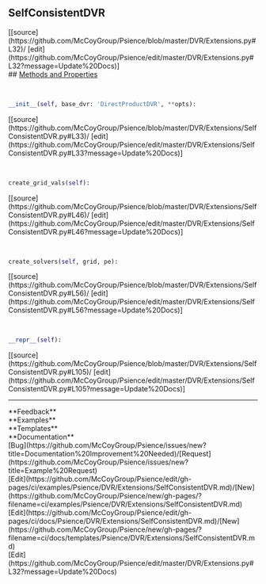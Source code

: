 ## <a id="Psience.DVR.Extensions.SelfConsistentDVR">SelfConsistentDVR</a> 

<div class="docs-source-link" markdown="1">
[[source](https://github.com/McCoyGroup/Psience/blob/master/DVR/Extensions.py#L32)/
[edit](https://github.com/McCoyGroup/Psience/edit/master/DVR/Extensions.py#L32?message=Update%20Docs)]
</div>









<div class="collapsible-section">
 <div class="collapsible-section collapsible-section-header" markdown="1">
## <a class="collapse-link" data-toggle="collapse" href="#methods" markdown="1"> Methods and Properties</a> <a class="float-right" data-toggle="collapse" href="#methods"><i class="fa fa-chevron-down"></i></a>
 </div>
 <div class="collapsible-section collapsible-section-body collapse show" id="methods" markdown="1">
 
<a id="Psience.DVR.Extensions.SelfConsistentDVR.__init__" class="docs-object-method">&nbsp;</a> 
```python
__init__(self, base_dvr: 'DirectProductDVR', **opts): 
```
<div class="docs-source-link" markdown="1">
[[source](https://github.com/McCoyGroup/Psience/blob/master/DVR/Extensions/SelfConsistentDVR.py#L33)/
[edit](https://github.com/McCoyGroup/Psience/edit/master/DVR/Extensions/SelfConsistentDVR.py#L33?message=Update%20Docs)]
</div>


<a id="Psience.DVR.Extensions.SelfConsistentDVR.create_grid_vals" class="docs-object-method">&nbsp;</a> 
```python
create_grid_vals(self): 
```
<div class="docs-source-link" markdown="1">
[[source](https://github.com/McCoyGroup/Psience/blob/master/DVR/Extensions/SelfConsistentDVR.py#L46)/
[edit](https://github.com/McCoyGroup/Psience/edit/master/DVR/Extensions/SelfConsistentDVR.py#L46?message=Update%20Docs)]
</div>


<a id="Psience.DVR.Extensions.SelfConsistentDVR.create_solvers" class="docs-object-method">&nbsp;</a> 
```python
create_solvers(self, grid, pe): 
```
<div class="docs-source-link" markdown="1">
[[source](https://github.com/McCoyGroup/Psience/blob/master/DVR/Extensions/SelfConsistentDVR.py#L56)/
[edit](https://github.com/McCoyGroup/Psience/edit/master/DVR/Extensions/SelfConsistentDVR.py#L56?message=Update%20Docs)]
</div>


<a id="Psience.DVR.Extensions.SelfConsistentDVR.__repr__" class="docs-object-method">&nbsp;</a> 
```python
__repr__(self): 
```
<div class="docs-source-link" markdown="1">
[[source](https://github.com/McCoyGroup/Psience/blob/master/DVR/Extensions/SelfConsistentDVR.py#L105)/
[edit](https://github.com/McCoyGroup/Psience/edit/master/DVR/Extensions/SelfConsistentDVR.py#L105?message=Update%20Docs)]
</div>
 </div>
</div>












---


<div markdown="1" class="text-secondary">
<div class="container">
  <div class="row">
   <div class="col" markdown="1">
**Feedback**   
</div>
   <div class="col" markdown="1">
**Examples**   
</div>
   <div class="col" markdown="1">
**Templates**   
</div>
   <div class="col" markdown="1">
**Documentation**   
</div>
   <div class="col" markdown="1">
   
</div>
   <div class="col" markdown="1">
   
</div>
   <div class="col" markdown="1">
   
</div>
</div>
  <div class="row">
   <div class="col" markdown="1">
[Bug](https://github.com/McCoyGroup/Psience/issues/new?title=Documentation%20Improvement%20Needed)/[Request](https://github.com/McCoyGroup/Psience/issues/new?title=Example%20Request)   
</div>
   <div class="col" markdown="1">
[Edit](https://github.com/McCoyGroup/Psience/edit/gh-pages/ci/examples/Psience/DVR/Extensions/SelfConsistentDVR.md)/[New](https://github.com/McCoyGroup/Psience/new/gh-pages/?filename=ci/examples/Psience/DVR/Extensions/SelfConsistentDVR.md)   
</div>
   <div class="col" markdown="1">
[Edit](https://github.com/McCoyGroup/Psience/edit/gh-pages/ci/docs/Psience/DVR/Extensions/SelfConsistentDVR.md)/[New](https://github.com/McCoyGroup/Psience/new/gh-pages/?filename=ci/docs/templates/Psience/DVR/Extensions/SelfConsistentDVR.md)   
</div>
   <div class="col" markdown="1">
[Edit](https://github.com/McCoyGroup/Psience/edit/master/DVR/Extensions.py#L32?message=Update%20Docs)   
</div>
   <div class="col" markdown="1">
   
</div>
   <div class="col" markdown="1">
   
</div>
   <div class="col" markdown="1">
   
</div>
</div>
</div>
</div>